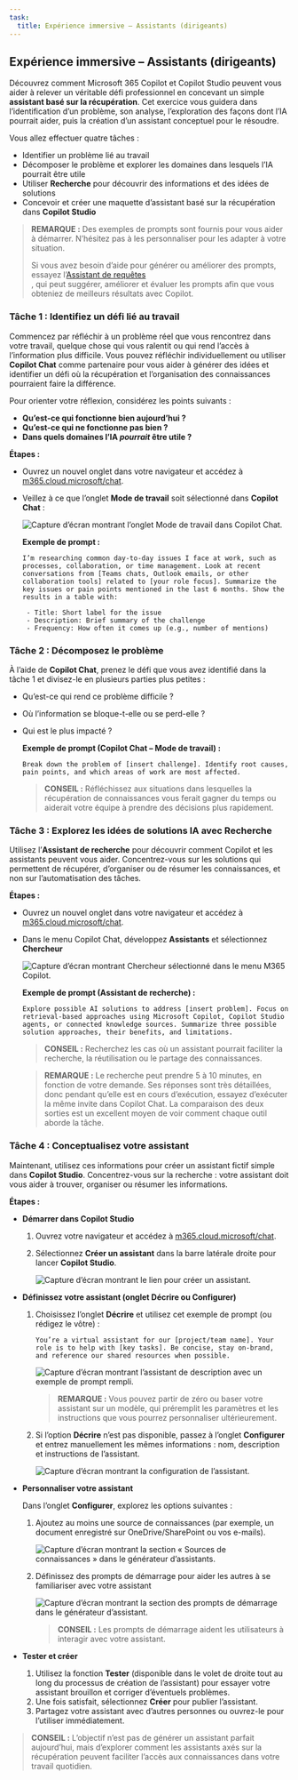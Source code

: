 ```yaml
---
task:
  title: Expérience immersive – Assistants (dirigeants)
---
```


## Expérience immersive – Assistants (dirigeants)

Découvrez comment Microsoft 365 Copilot et Copilot Studio peuvent vous aider à relever un véritable défi professionnel en concevant un simple **assistant basé sur la récupération**. Cet exercice vous guidera dans l’identification d’un problème, son analyse, l’exploration des façons dont l’IA pourrait aider, puis la création d’un assistant conceptuel pour le résoudre.  

Vous allez effectuer quatre tâches :

- Identifier un problème lié au travail  
- Décomposer le problème et explorer les domaines dans lesquels l’IA pourrait être utile  
- Utiliser **Recherche** pour découvrir des informations et des idées de solutions  
- Concevoir et créer une maquette d’assistant basé sur la récupération dans **Copilot Studio**  

> **REMARQUE :** Des exemples de prompts sont fournis pour vous aider à démarrer. N’hésitez pas à les personnaliser pour les adapter à votre situation. 
>
> Si vous avez besoin d’aide pour générer ou améliorer des prompts, essayez l’<a href="https://appsource.microsoft.com/en-us/product/office/WA200007578" target="_blank">Assistant de requêtes</a><br>, qui peut suggérer, améliorer et évaluer les prompts afin que vous obteniez de meilleurs résultats avec Copilot.

### Tâche 1 : Identifiez un défi lié au travail  

Commencez par réfléchir à un problème réel que vous rencontrez dans votre travail, quelque chose qui vous ralentit ou qui rend l’accès à l’information plus difficile. Vous pouvez réfléchir individuellement ou utiliser **Copilot Chat** comme partenaire pour vous aider à générer des idées et identifier un défi où la récupération et l’organisation des connaissances pourraient faire la différence.  

Pour orienter votre réflexion, considérez les points suivants :  

- **Qu’est-ce qui fonctionne bien aujourd’hui ?**  
- **Qu’est-ce qui ne fonctionne pas bien ?**  
- **Dans quels domaines l’IA *pourrait* être utile ?**  

**Étapes :**  

- Ouvrez un nouvel onglet dans votre navigateur et accédez à [m365.cloud.microsoft/chat](https://m365.cloud.microsoft/chat).  
- Veillez à ce que l’onglet **Mode de travail** soit sélectionné dans **Copilot Chat** :  

   ![Capture d’écran montrant l’onglet Mode de travail dans Copilot Chat.](../Prompts/Media/work-mode.png)  

    **Exemple de prompt :**

   ```text
   I’m researching common day-to-day issues I face at work, such as processes, collaboration, or time management. Look at recent conversations from [Teams chats, Outlook emails, or other collaboration tools] related to [your role focus]. Summarize the key issues or pain points mentioned in the last 6 months. Show the results in a table with:  

    - Title: Short label for the issue  
    - Description: Brief summary of the challenge  
    - Frequency: How often it comes up (e.g., number of mentions)
   ```

### Tâche 2 : Décomposez le problème

À l’aide de **Copilot Chat**, prenez le défi que vous avez identifié dans la tâche 1 et divisez-le en plusieurs parties plus petites :

- Qu’est-ce qui rend ce problème difficile ?  
- Où l’information se bloque-t-elle ou se perd-elle ?  
- Qui est le plus impacté ?  

    **Exemple de prompt (Copilot Chat – Mode de travail) :**

    ```text
    Break down the problem of [insert challenge]. Identify root causes, pain points, and which areas of work are most affected.
    ```

    > **CONSEIL :** Réfléchissez aux situations dans lesquelles la récupération de connaissances vous ferait gagner du temps ou aiderait votre équipe à prendre des décisions plus rapidement.

### Tâche 3 : Explorez les idées de solutions IA avec Recherche

Utilisez l’**Assistant de recherche** pour découvrir comment Copilot et les assistants peuvent vous aider. Concentrez-vous sur les solutions qui permettent de récupérer, d’organiser ou de résumer les connaissances, et non sur l’automatisation des tâches. 

**Étapes :**

- Ouvrez un nouvel onglet dans votre navigateur et accédez à [m365.cloud.microsoft/chat](https://m365.cloud.microsoft/chat).
- Dans le menu Copilot Chat, développez **Assistants** et sélectionnez **Chercheur**  

    ![Capture d’écran montrant Chercheur sélectionné dans le menu M365 Copilot.](../Prompts/Media/researcher.png)  

    **Exemple de prompt (Assistant de recherche) :**

    ```text
    Explore possible AI solutions to address [insert problem]. Focus on retrieval-based approaches using Microsoft Copilot, Copilot Studio agents, or connected knowledge sources. Summarize three possible solution approaches, their benefits, and limitations.
    ```

    > **CONSEIL :** Recherchez les cas où un assistant pourrait faciliter la recherche, la réutilisation ou le partage des connaissances.

    > **REMARQUE :** Le recherche peut prendre 5 à 10 minutes, en fonction de votre demande. Ses réponses sont très détaillées, donc pendant qu’elle est en cours d’exécution, essayez d’exécuter la même invite dans Copilot Chat. La comparaison des deux sorties est un excellent moyen de voir comment chaque outil aborde la tâche.

### Tâche 4 : Conceptualisez votre assistant

Maintenant, utilisez ces informations pour créer un assistant fictif simple dans **Copilot Studio**. Concentrez-vous sur la recherche : votre assistant doit vous aider à trouver, organiser ou résumer les informations.

**Étapes :**

- **Démarrer dans Copilot Studio**

    1. Ouvrez votre navigateur et accédez à [m365.cloud.microsoft/chat](https://m365.cloud.microsoft/chat).
    1. Sélectionnez **Créer un assistant** dans la barre latérale droite pour lancer **Copilot Studio**.

        ![Capture d’écran montrant le lien pour créer un assistant.](../Prompts/Media/create-agent.png)

- **Définissez votre assistant (onglet Décrire ou Configurer)**

    1. Choisissez l’onglet **Décrire** et utilisez cet exemple de prompt (ou rédigez le vôtre) :

        ```text
        You’re a virtual assistant for our [project/team name]. Your role is to help with [key tasks]. Be concise, stay on-brand, and reference our shared resources when possible.
        ```

        ![Capture d’écran montrant l’assistant de description avec un exemple de prompt rempli.](../Prompts/Media/create-agent-through-describe.png)

        > **REMARQUE :** Vous pouvez partir de zéro ou baser votre assistant sur un modèle, qui préremplit les paramètres et les instructions que vous pourrez personnaliser ultérieurement.

    1. Si l’option **Décrire** n’est pas disponible, passez à l’onglet **Configurer** et entrez manuellement les mêmes informations : nom, description et instructions de l’assistant.

        ![Capture d’écran montrant la configuration de l’assistant.](../Prompts/Media/name-describe-agent.png)

- **Personnaliser votre assistant**

    Dans l’onglet **Configurer**, explorez les options suivantes :

    1. Ajoutez au moins une source de connaissances (par exemple, un document enregistré sur OneDrive/SharePoint ou vos e-mails).

        ![Capture d’écran montrant la section « Sources de connaissances » dans le générateur d’assistants.](../Prompts/Media/knowledge-sources.png)

    1. Définissez des prompts de démarrage pour aider les autres à se familiariser avec votre assistant

        ![Capture d’écran montrant la section des prompts de démarrage dans le générateur d’assistant.](../Prompts/Media/starter-prompts.png)

        > **CONSEIL :** Les prompts de démarrage aident les utilisateurs à interagir avec votre assistant.

- **Tester et créer**

    1. Utilisez la fonction **Tester** (disponible dans le volet de droite tout au long du processus de création de l’assistant) pour essayer votre assistant brouillon et corriger d’éventuels problèmes.
    2. Une fois satisfait, sélectionnez **Créer** pour publier l’assistant.
    3. Partagez votre assistant avec d’autres personnes ou ouvrez-le pour l’utiliser immédiatement.  

> **CONSEIL :** L’objectif n’est pas de générer un assistant parfait aujourd’hui, mais d’explorer comment les assistants axés sur la récupération peuvent faciliter l’accès aux connaissances dans votre travail quotidien.

